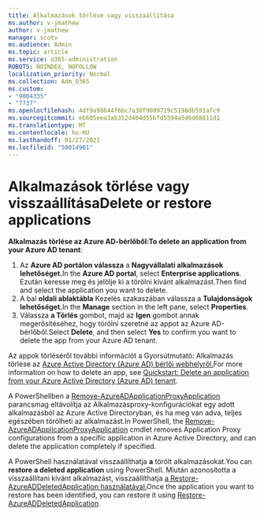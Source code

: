 ```yaml
---
title: Alkalmazások törlése vagy visszaállítása
ms.author: v-jmathew
author: v-jmathew
manager: scotv
ms.audience: Admin
ms.topic: article
ms.service: o365-administration
ROBOTS: NOINDEX, NOFOLLOW
localization_priority: Normal
ms.collection: Adm_O365
ms.custom:
- "9004335"
- "7737"
ms.openlocfilehash: 4df9a98644f6bc7a30f9009719c5198db591afc9
ms.sourcegitcommit: eb685eea3ab312d404d55bfd5594a5d6d68811d1
ms.translationtype: MT
ms.contentlocale: hu-HU
ms.lasthandoff: 01/27/2021
ms.locfileid: "50014901"
---
```

# <a name="delete-or-restore-applications"></a><span data-ttu-id="6db2c-102">Alkalmazások törlése vagy visszaállítása</span><span class="sxs-lookup"><span data-stu-id="6db2c-102">Delete or restore applications</span></span>

<span data-ttu-id="6db2c-103">**Alkalmazás törlése az Azure AD-bérlőből:**</span><span class="sxs-lookup"><span data-stu-id="6db2c-103">**To delete an application from your Azure AD tenant**:</span></span>

1. <span data-ttu-id="6db2c-104">Az **Azure AD portálon válassza** a **Nagyvállalati alkalmazások lehetőséget.**</span><span class="sxs-lookup"><span data-stu-id="6db2c-104">In the **Azure AD portal**, select **Enterprise applications**.</span></span> <span data-ttu-id="6db2c-105">Ezután keresse meg és jelölje ki a törölni kívánt alkalmazást.</span><span class="sxs-lookup"><span data-stu-id="6db2c-105">Then find and select the application you want to delete.</span></span>
2. <span data-ttu-id="6db2c-106">A bal **oldali ablaktábla** Kezelés szakaszában válassza a **Tulajdonságok lehetőséget.**</span><span class="sxs-lookup"><span data-stu-id="6db2c-106">In the **Manage** section in the left pane, select **Properties**.</span></span>
3. <span data-ttu-id="6db2c-107">Válassza **a Törlés** gombot, majd az **Igen** gombot annak megerősítéséhez, hogy törölni szeretné az appot az Azure AD-bérlőből.</span><span class="sxs-lookup"><span data-stu-id="6db2c-107">Select **Delete**, and then select **Yes** to confirm you want to delete the app from your Azure AD tenant.</span></span>

<span data-ttu-id="6db2c-108">Az appok törléséről további információt a Gyorsútmutató: Alkalmazás törlése az [Azure Active Directory (Azure AD) bérlői webhelyről.](https://docs.microsoft.com/azure/active-directory/manage-apps/delete-application-portal#delete-an-application-from-your-azure-ad-tenant)</span><span class="sxs-lookup"><span data-stu-id="6db2c-108">For more information on how to delete an app, see [Quickstart: Delete an application from your Azure Active Directory (Azure AD) tenant](https://docs.microsoft.com/azure/active-directory/manage-apps/delete-application-portal#delete-an-application-from-your-azure-ad-tenant).</span></span>

<span data-ttu-id="6db2c-109">A PowerShellben a [Remove-AzureADApplicationProxyApplication](https://docs.microsoft.com/powershell/module/azuread/remove-azureadapplicationproxyapplication) parancsmag eltávolítja az Alkalmazásproxy-konfigurációkat egy adott alkalmazásból az Azure Active Directoryban, és ha meg van adva, teljes egészében törölheti az alkalmazást.</span><span class="sxs-lookup"><span data-stu-id="6db2c-109">In PowerShell, the [Remove-AzureADApplicationProxyApplication](https://docs.microsoft.com/powershell/module/azuread/remove-azureadapplicationproxyapplication) cmdlet removes Application Proxy configurations from a specific application in Azure Active Directory, and can delete the application completely if specified.</span></span>

<span data-ttu-id="6db2c-110">A PowerShell használatával visszaállíthatja **a** törölt alkalmazásokat.</span><span class="sxs-lookup"><span data-stu-id="6db2c-110">You can **restore a deleted application** using PowerShell.</span></span> <span data-ttu-id="6db2c-111">Miután azonosította a visszaállítani kívánt alkalmazást, visszaállíthatja [a Restore-AzureADDeletedApplication használatával.](https://docs.microsoft.com/powershell/module/azuread/restore-azureaddeletedapplication)</span><span class="sxs-lookup"><span data-stu-id="6db2c-111">Once the application you want to restore has been identified, you can restore it using [Restore-AzureADDeletedApplication](https://docs.microsoft.com/powershell/module/azuread/restore-azureaddeletedapplication).</span></span>
